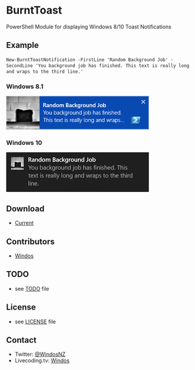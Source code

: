 # BurntToast
PowerShell Module for displaying Windows 8/10 Toast Notifications

## Example

    New-BurntToastNotification -FirstLine 'Random Background Job' -SecondLine 'You background job has finished. This text is really long and wraps to the third line.'
	
### Windows 8.1

![BurntToast Notification Example in Windows 8.1](/Images/Toast-Win8.png)

### Windows 10

![BurntToast Notification Example in Windows 10](/Images/Toast-Win10.png)

## Download
* [Current](https://github.com/Windos/BurntToast/archive/master.zip)

## Contributors
* [Windos](https://github.com/Windos)

## TODO 
* see [TODO](TODO.md) file

## License 
* see [LICENSE](LICENSE.md) file

## Contact

* Twitter: [@WindosNZ](https://twitter.com/windosnz)
* Livecoding.tv: [Windos](https://www.livecoding.tv/windos/)
